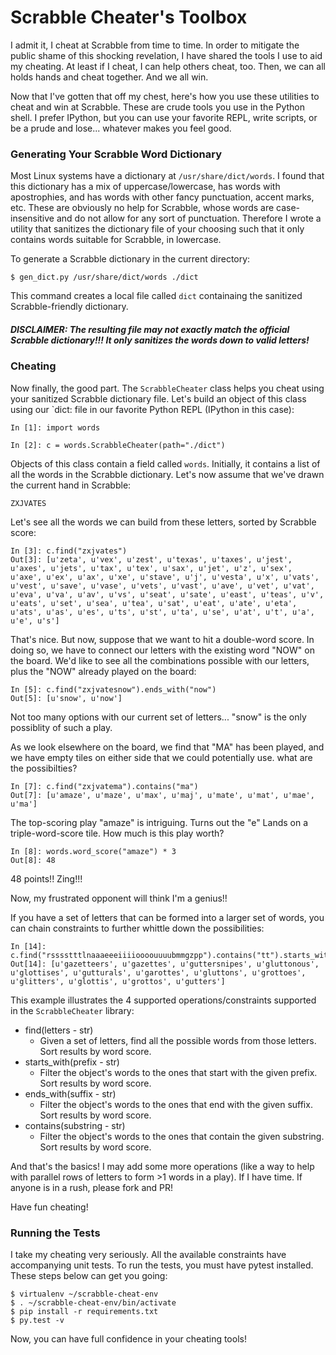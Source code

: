 # Scrabble Cheater's Toolbox

I admit it, I cheat at Scrabble from time to time. In order to mitigate the
public shame of this shocking revelation, I have shared the tools I use to aid
my cheating. At least if I cheat, I can help others cheat, too. Then, we can
all holds hands and cheat together. And we all win.

Now that I've gotten that off my chest, here's how you use these utilities to
cheat and win at Scrabble. These are crude tools you use in the Python shell.
I prefer IPython, but you can use your favorite REPL, write scripts, or be a 
prude and lose... whatever makes you feel good.

### Generating Your Scrabble Word Dictionary

Most Linux systems have a dictionary at `/usr/share/dict/words`. I found that
this dictionary has a mix of uppercase/lowercase, has words with apostrophies, 
and has words with other fancy punctuation, accent marks, etc. These are
obviously no help for Scrabble, whose words are case-insensitive and do not
allow for any sort of punctuation. Therefore I wrote a utility that sanitizes
the dictionary file of your choosing such that it only contains words suitable
for Scrabble, in lowercase.

To generate a Scrabble dictionary in the current directory:

```
$ gen_dict.py /usr/share/dict/words ./dict
```

This command creates a local file called `dict` containaing the sanitized
Scrabble-friendly dictionary.

##### DISCLAIMER: The resulting file may not exactly match the official Scrabble dictionary!!! It only sanitizes the words down to valid letters!

### Cheating

Now finally, the good part. The `ScrabbleCheater` class helps you cheat using
your sanitized Scrabble dictionary file. Let's build an object of this class 
using our `dict: file in our favorite Python REPL (IPython in this case):

```
In [1]: import words

In [2]: c = words.ScrabbleCheater(path="./dict")
```

Objects of this class contain a field called `words`. Initially, it contains a
list of all the words in the Scrabble dictionary. Let's now assume that we've
drawn the current hand in Scrabble:

`ZXJVATES`

Let's see all the words we can build from these letters, sorted by Scrabble score:

```
In [3]: c.find("zxjvates")
Out[3]: [u'zeta', u'vex', u'zest', u'texas', u'taxes', u'jest', u'axes', u'jets', u'tax', u'tex', u'sax', u'jet', u'z', u'sex', u'axe', u'ex', u'ax', u'xe', u'stave', u'j', u'vesta', u'x', u'vats', u'vest', u'save', u'vase', u'vets', u'vast', u'ave', u'vet', u'vat', u'eva', u'va', u'av', u'vs', u'seat', u'sate', u'east', u'teas', u'v', u'eats', u'set', u'sea', u'tea', u'sat', u'eat', u'ate', u'eta', u'ats', u'as', u'es', u'ts', u'st', u'ta', u'se', u'at', u't', u'a', u'e', u's']
```

That's nice. But now, suppose that we want to hit a double-word score. In doing
so, we have to connect our letters with the existing word "NOW" on the board.
We'd like to see all the combinations possible with our letters, plus the "NOW"
already played on the board:

```
In [5]: c.find("zxjvatesnow").ends_with("now")
Out[5]: [u'snow', u'now']
```

Not too many options with our current set of letters... "snow" is the only
possiblity of such a play.

As we look elsewhere on the board, we find that "MA" has been played, and we
have empty tiles on either side that we could potentially use. what are the
possibilties?

```
In [7]: c.find("zxjvatema").contains("ma")
Out[7]: [u'amaze', u'maze', u'max', u'maj', u'mate', u'mat', u'mae', u'ma']
```

The top-scoring play "amaze" is intriguing. Turns out the "e" Lands on a
triple-word-score tile. How much is this play worth?

```
In [8]: words.word_score("amaze") * 3
Out[8]: 48
```

48 points!! Zing!!!

Now, my frustrated opponent will think I'm a genius!!

If you have a set of letters that can be formed into a larger set of words, you
can chain constraints to further whittle down the possibilities:

```
In [14]: c.find("rsssstttlnaaaeeeiiiioooouuuubmmgzpp").contains("tt").starts_with("g").ends_with("s")
Out[14]: [u'gazetteers', u'gazettes', u'guttersnipes', u'gluttonous', u'glottises', u'gutturals', u'garottes', u'gluttons', u'grottoes', u'glitters', u'glottis', u'grottos', u'gutters']
```

This example illustrates the 4 supported operations/constraints supported in
the `ScrabbleCheater` library:

- find(letters - str)
  - Given a set of letters, find all the possible words from those letters.
    Sort results by word score.
- starts_with(prefix - str)
  - Filter the object's words to the ones that start with the given prefix. Sort
    results by word score.
- ends_with(suffix - str)
  - Filter the object's words to the ones that end with the given suffix. Sort
    results by word score.
- contains(substring - str)
  - Filter the object's words to the ones that contain the given substring.
    Sort results by word score.

And that's the basics! I may add some more operations (like a way to help with
parallel rows of letters to form >1 words in a play). If I have time. If anyone
is in a rush, please fork and PR!

Have fun cheating!

### Running the Tests

I take my cheating very seriously. All the available constraints have
accompanying unit tests. To run the tests, you must have pytest installed.
These steps below can get you going:

```
$ virtualenv ~/scrabble-cheat-env
$ . ~/scrabble-cheat-env/bin/activate
$ pip install -r requirements.txt
$ py.test -v
```

Now, you can have full confidence in your cheating tools!
